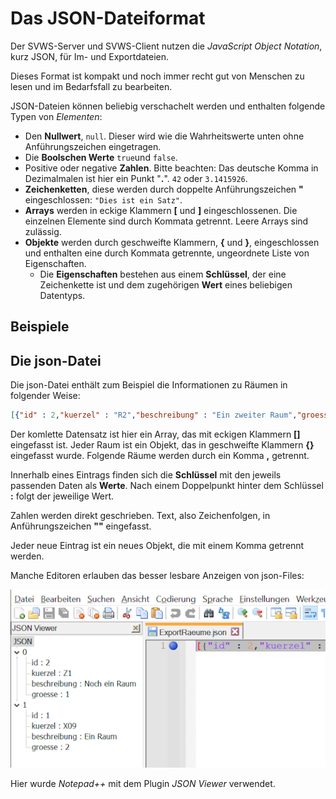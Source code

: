 # Das JSON-Dateiformat

Der SVWS-Server und SVWS-Client nutzen die *JavaScript Object Notation*, kurz JSON, für Im- und Exportdateien.

Dieses Format ist kompakt und noch immer recht gut von Menschen zu lesen und im Bedarfsfall zu bearbeiten.

JSON-Dateien können beliebig verschachelt werden und enthalten folgende Typen von *Elementen*:

* Den **Nullwert**, ```null```. Dieser wird wie die Wahrheitswerte unten ohne Anführungszeichen eingetragen.
* Die **Boolschen Werte** ```true```und ```false```.
* Positive oder negative **Zahlen**. Bitte beachten: Das deutsche Komma in Dezimalmalen ist hier ein Punkt "**.**". ```42``` oder ```3.1415926```. 
* **Zeichenketten**, diese werden durch doppelte Anführungszeichen **"** eingeschlossen: ```"Dies ist ein Satz"```.
* **Arrays** werden in eckige Klammern **[** und **]** eingeschlossenen. Die einzelnen Elemente sind durch Kommata getrennt. Leere Arrays sind zulässig.
* **Objekte** werden durch geschweifte Klammern, **{** und **}**, eingeschlossen und enthalten eine durch Kommata getrennte, ungeordnete Liste von Eigenschaften.
    * Die **Eigenschaften** bestehen aus einem **Schlüssel**, der eine Zeichenkette ist und dem zugehörigen **Wert** eines beliebigen Datentyps.

## Beispiele

## Die json-Datei

Die json-Datei enthält zum Beispiel die Informationen zu Räumen in folgender Weise:

``` json
[{"id" : 2,"kuerzel" : "R2","beschreibung" : "Ein zweiter Raum","groesse" : 1},{"id" : 1,"kuerzel" : "R1","beschreibung" : "Ein erster Raum","groesse" : 2}]
```

Der komlette Datensatz ist hier ein Array, das mit eckigen Klammern **[]** eingefasst ist. Jeder Raum ist ein Objekt, das  in geschweifte Klammern **{}** eingefasst wurde. Folgende Räume werden durch ein Komma **,** getrennt.

Innerhalb eines Eintrags finden sich die **Schlüssel** mit den jeweils passenden Daten als **Werte**. Nach einem Doppelpunkt hinter dem Schlüssel **:** folgt der jeweilige Wert.

Zahlen werden direkt geschrieben. Text, also Zeichenfolgen, in Anführungszeichen **""** eingefasst.

Jeder neue Eintrag ist ein neues Objekt, die mit einem Komma getrennt werden.

Manche Editoren erlauben das besser lesbare Anzeigen von json-Files:

![Anzeige der json-Datei](./graphics/SVWS_kataloge_raeume_json.png "Anzeige einer json-Datei, hier in Notepad++ mit dem Plugin JSON Viewer.")

Hier wurde *Notepad++* mit dem Plugin *JSON Viewer* verwendet.